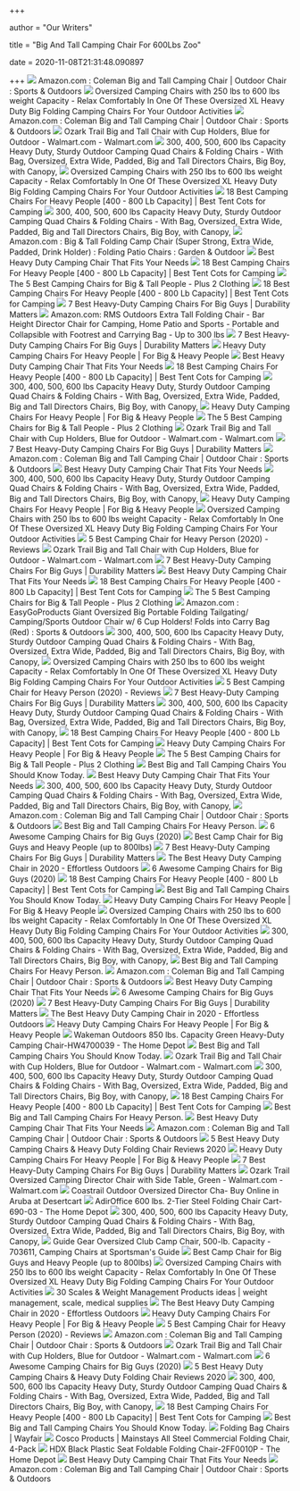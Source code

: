 +++
        
author = "Our Writers"
        
title = "Big And Tall Camping Chair For 600Lbs Zoo"
        
date = 2020-11-08T21:31:48.090897
        
+++
[ ![](https://images-na.ssl-images-amazon.com/images/I/7154OYxTqML._AC_SL1500_.jpg)](https://images-na.ssl-images-amazon.com/images/I/7154OYxTqML._AC_SL1500_.jpg) Amazon.com : Coleman Big and Tall Camping Chair | Outdoor Chair : Sports &  Outdoors
[ ![](http://www.bestinflatableairbed.com/Images/Coleman-Camping-Oversized-Quad-Chair-with-Cooler-t.jpg)](http://www.bestinflatableairbed.com/Images/Coleman-Camping-Oversized-Quad-Chair-with-Cooler-t.jpg) Oversized Camping Chairs with 250 lbs to 600 lbs weight Capacity - Relax  Comfortably In One Of These Oversized XL Heavy Duty Big Folding Camping  Chairs For Your Outdoor Activities
[ ![](https://images-na.ssl-images-amazon.com/images/I/410Ln3GvsKL._AC_UL320_SR274,320_.jpg)](https://images-na.ssl-images-amazon.com/images/I/410Ln3GvsKL._AC_UL320_SR274,320_.jpg) Amazon.com : Coleman Big and Tall Camping Chair | Outdoor Chair : Sports &  Outdoors
[ ![](https://i5.walmartimages.com/asr/a7f11550-415a-43c9-9f16-f55ee8c72fdc_4.60b8d6b62fb6e307663b103e083db61c.png)](https://i5.walmartimages.com/asr/a7f11550-415a-43c9-9f16-f55ee8c72fdc_4.60b8d6b62fb6e307663b103e083db61c.png) Ozark Trail Big and Tall Chair with Cup Holders, Blue for Outdoor -  Walmart.com - Walmart.com
[ ![](http://www.portablegeneratorsolutions.com/camping-comforts/Images/ALPS-Mountaineering-Portable-Heavy-Duty-Folding-Outdoor-Chair-800-lb-capacity.jpg)](http://www.portablegeneratorsolutions.com/camping-comforts/Images/ALPS-Mountaineering-Portable-Heavy-Duty-Folding-Outdoor-Chair-800-lb-capacity.jpg) 300, 400, 500, 600 lbs Capacity Heavy Duty, Sturdy Outdoor Camping Quad  Chairs & Folding Chairs - With Bag, Oversized, Extra Wide, Padded, Big and  Tall Directors Chairs, Big Boy, with Canopy,
[ ![](http://www.bestinflatableairbed.com/Images/Oversized-Camping-Chair-with-Canopy-Blue-Folding-Outdoor-Portable-Chair-t.jpg)](http://www.bestinflatableairbed.com/Images/Oversized-Camping-Chair-with-Canopy-Blue-Folding-Outdoor-Portable-Chair-t.jpg) Oversized Camping Chairs with 250 lbs to 600 lbs weight Capacity - Relax  Comfortably In One Of These Oversized XL Heavy Duty Big Folding Camping  Chairs For Your Outdoor Activities
[ ![](https://besttentcotsforcamping.com/wp-content/uploads/2020/10/Coastrail-Outdoor-Camping-Chair-with-Lumbar-Back-Support-front.jpg)](https://besttentcotsforcamping.com/wp-content/uploads/2020/10/Coastrail-Outdoor-Camping-Chair-with-Lumbar-Back-Support-front.jpg) 18 Best Camping Chairs For Heavy People [400 - 800 Lb Capacity] | Best Tent  Cots for Camping
[ ![](http://www.portablegeneratorsolutions.com/camping-comforts/Images/Oversize-Heavy-Duty-Folding-Camping-Chair-with-Canopy-t.jpg)](http://www.portablegeneratorsolutions.com/camping-comforts/Images/Oversize-Heavy-Duty-Folding-Camping-Chair-with-Canopy-t.jpg) 300, 400, 500, 600 lbs Capacity Heavy Duty, Sturdy Outdoor Camping Quad  Chairs & Folding Chairs - With Bag, Oversized, Extra Wide, Padded, Big and  Tall Directors Chairs, Big Boy, with Canopy,
[ ![](https://images-na.ssl-images-amazon.com/images/I/416fNGLr7OL._AC_.jpg)](https://images-na.ssl-images-amazon.com/images/I/416fNGLr7OL._AC_.jpg) Amazon.com : Big & Tall Folding Camp Chair (Super Strong, Extra Wide,  Padded, Drink Holder) : Folding Patio Chairs : Garden & Outdoor
[ ![](https://deepbluemountain.com/wp-content/uploads/2019/11/Oniva-Big-Bear-XXL-Camp-Chair.jpg)](https://deepbluemountain.com/wp-content/uploads/2019/11/Oniva-Big-Bear-XXL-Camp-Chair.jpg) Best Heavy Duty Camping Chair That Fits Your Needs
[ ![](https://besttentcotsforcamping.com/wp-content/uploads/2020/08/ALPHA-CAMP-Oversized-Camping-Folding-Chair-Review-e1596287713539.jpg)](https://besttentcotsforcamping.com/wp-content/uploads/2020/08/ALPHA-CAMP-Oversized-Camping-Folding-Chair-Review-e1596287713539.jpg) 18 Best Camping Chairs For Heavy People [400 - 800 Lb Capacity] | Best Tent  Cots for Camping
[ ![](https://plus2clothing.com/wp-content/uploads/2020/02/CC2.jpg)](https://plus2clothing.com/wp-content/uploads/2020/02/CC2.jpg) The 5 Best Camping Chairs for Big & Tall People - Plus 2 Clothing
[ ![](https://besttentcotsforcamping.com/wp-content/uploads/2020/05/Guide-Gear-Oversized-King-Camp-Chair-Review-front-view-e1589137710802.jpg)](https://besttentcotsforcamping.com/wp-content/uploads/2020/05/Guide-Gear-Oversized-King-Camp-Chair-Review-front-view-e1589137710802.jpg) 18 Best Camping Chairs For Heavy People [400 - 800 Lb Capacity] | Best Tent  Cots for Camping
[ ![](https://durabilitymatters.com/wp-content/uploads/2020/06/ALPS-Mountaineering-King-Kong-Chair-product-image.jpg)](https://durabilitymatters.com/wp-content/uploads/2020/06/ALPS-Mountaineering-King-Kong-Chair-product-image.jpg) 7 Best Heavy-Duty Camping Chairs For Big Guys | Durability Matters
[ ![](https://images-na.ssl-images-amazon.com/images/I/81zt3McJRlL._AC_SX522_.jpg)](https://images-na.ssl-images-amazon.com/images/I/81zt3McJRlL._AC_SX522_.jpg) Amazon.com: RMS Outdoors Extra Tall Folding Chair - Bar Height Director  Chair for Camping, Home Patio and Sports - Portable and Collapsible with  Footrest and Carrying Bag - Up to 300 lbs
[ ![](https://durabilitymatters.com/wp-content/uploads/2020/06/mossy-oak-camping-chair-product-image.jpg)](https://durabilitymatters.com/wp-content/uploads/2020/06/mossy-oak-camping-chair-product-image.jpg) 7 Best Heavy-Duty Camping Chairs For Big Guys | Durability Matters
[ ![](https://ws-na.amazon-adsystem.com/widgets/q?_encoding=UTF8&ASIN=B07Z65JZGW&Format=_SL250_&ID=AsinImage&MarketPlace=US&ServiceVersion=20070822&WS=1&tag=fobianhepe-20&language=en_US)](https://ws-na.amazon-adsystem.com/widgets/q?_encoding=UTF8&ASIN=B07Z65JZGW&Format=_SL250_&ID=AsinImage&MarketPlace=US&ServiceVersion=20070822&WS=1&tag=fobianhepe-20&language=en_US) Heavy Duty Camping Chairs For Heavy People | For Big & Heavy People
[ ![](https://deepbluemountain.com/wp-content/uploads/2019/11/Guide-Gear-Oversized-Club-Camp-Chair.jpg)](https://deepbluemountain.com/wp-content/uploads/2019/11/Guide-Gear-Oversized-Club-Camp-Chair.jpg) Best Heavy Duty Camping Chair That Fits Your Needs
[ ![](https://besttentcotsforcamping.com/wp-content/uploads/2020/05/Pacific-Pass-Camping-Chair-front-view.jpg)](https://besttentcotsforcamping.com/wp-content/uploads/2020/05/Pacific-Pass-Camping-Chair-front-view.jpg) 18 Best Camping Chairs For Heavy People [400 - 800 Lb Capacity] | Best Tent  Cots for Camping
[ ![](http://www.portablegeneratorsolutions.com/camping-comforts/Images/KingCamp-Lumbar-Support-Lightweight-Camping-Chair-t.jpg)](http://www.portablegeneratorsolutions.com/camping-comforts/Images/KingCamp-Lumbar-Support-Lightweight-Camping-Chair-t.jpg) 300, 400, 500, 600 lbs Capacity Heavy Duty, Sturdy Outdoor Camping Quad  Chairs & Folding Chairs - With Bag, Oversized, Extra Wide, Padded, Big and  Tall Directors Chairs, Big Boy, with Canopy,
[ ![](https://ws-na.amazon-adsystem.com/widgets/q?_encoding=UTF8&ASIN=B07PZTB25M&Format=_SL250_&ID=AsinImage&MarketPlace=US&ServiceVersion=20070822&WS=1&tag=fobianhepe-20&language=en_US)](https://ws-na.amazon-adsystem.com/widgets/q?_encoding=UTF8&ASIN=B07PZTB25M&Format=_SL250_&ID=AsinImage&MarketPlace=US&ServiceVersion=20070822&WS=1&tag=fobianhepe-20&language=en_US) Heavy Duty Camping Chairs For Heavy People | For Big & Heavy People
[ ![](https://plus2clothing.com/wp-content/uploads/2020/03/campingchairs2020.jpg)](https://plus2clothing.com/wp-content/uploads/2020/03/campingchairs2020.jpg) The 5 Best Camping Chairs for Big & Tall People - Plus 2 Clothing
[ ![](https://i5.walmartimages.com/asr/aab9c322-4186-4004-b88f-cf4aa9091bea.8d3a7a4ed336fbe1cbd544b78557f2f7.jpeg)](https://i5.walmartimages.com/asr/aab9c322-4186-4004-b88f-cf4aa9091bea.8d3a7a4ed336fbe1cbd544b78557f2f7.jpeg) Ozark Trail Big and Tall Chair with Cup Holders, Blue for Outdoor -  Walmart.com - Walmart.com
[ ![](https://durabilitymatters.com/wp-content/uploads/2020/06/kijaro-camping-chair-product-image.jpg)](https://durabilitymatters.com/wp-content/uploads/2020/06/kijaro-camping-chair-product-image.jpg) 7 Best Heavy-Duty Camping Chairs For Big Guys | Durability Matters
[ ![](https://images-na.ssl-images-amazon.com/images/I/71%2BGVPvTSxL._AC_SX679_.jpg)](https://images-na.ssl-images-amazon.com/images/I/71%2BGVPvTSxL._AC_SX679_.jpg) Amazon.com : Coleman Big and Tall Camping Chair | Outdoor Chair : Sports &  Outdoors
[ ![](https://deepbluemountain.com/wp-content/uploads/2019/11/Browning-Camping-Kodiak-Chair.jpg)](https://deepbluemountain.com/wp-content/uploads/2019/11/Browning-Camping-Kodiak-Chair.jpg) Best Heavy Duty Camping Chair That Fits Your Needs
[ ![](http://www.portablegeneratorsolutions.com/camping-comforts/Images/Oversize-Heavy-Duty-Folding-Camping-Chair-with-Canopy-3-t.jpg)](http://www.portablegeneratorsolutions.com/camping-comforts/Images/Oversize-Heavy-Duty-Folding-Camping-Chair-with-Canopy-3-t.jpg) 300, 400, 500, 600 lbs Capacity Heavy Duty, Sturdy Outdoor Camping Quad  Chairs & Folding Chairs - With Bag, Oversized, Extra Wide, Padded, Big and  Tall Directors Chairs, Big Boy, with Canopy,
[ ![](https://images-na.ssl-images-amazon.com/images/I/71G40jureML._SL1475_.jpg)](https://images-na.ssl-images-amazon.com/images/I/71G40jureML._SL1475_.jpg) Heavy Duty Camping Chairs For Heavy People | For Big & Heavy People
[ ![](http://www.bestinflatableairbed.com/Images/Kamprite-Folding-Camp-Chair-with-Footrest.jpg)](http://www.bestinflatableairbed.com/Images/Kamprite-Folding-Camp-Chair-with-Footrest.jpg) Oversized Camping Chairs with 250 lbs to 600 lbs weight Capacity - Relax  Comfortably In One Of These Oversized XL Heavy Duty Big Folding Camping  Chairs For Your Outdoor Activities
[ ![](https://m.media-amazon.com/images/I/417avCT5UZL.jpg)](https://m.media-amazon.com/images/I/417avCT5UZL.jpg) 5 Best Camping Chair for Heavy Person (2020) - Reviews
[ ![](https://i5.walmartimages.com/asr/2e58b4a3-88e5-4e83-8e9c-60c827a4b181_1.6799d285995d71a4fa520e310b8486a6.jpeg)](https://i5.walmartimages.com/asr/2e58b4a3-88e5-4e83-8e9c-60c827a4b181_1.6799d285995d71a4fa520e310b8486a6.jpeg) Ozark Trail Big and Tall Chair with Cup Holders, Blue for Outdoor -  Walmart.com - Walmart.com
[ ![](https://durabilitymatters.com/wp-content/uploads/2020/06/kingcamp-ergonomic-camping-chair-product-image.jpg)](https://durabilitymatters.com/wp-content/uploads/2020/06/kingcamp-ergonomic-camping-chair-product-image.jpg) 7 Best Heavy-Duty Camping Chairs For Big Guys | Durability Matters
[ ![](https://deepbluemountain.com/wp-content/uploads/2019/11/Mossy-Oak-Heavy-Duty-Folding-Camping-Chair.jpg)](https://deepbluemountain.com/wp-content/uploads/2019/11/Mossy-Oak-Heavy-Duty-Folding-Camping-Chair.jpg) Best Heavy Duty Camping Chair That Fits Your Needs
[ ![](https://besttentcotsforcamping.com/wp-content/uploads/2019/03/Guide-Gear-Oversized-Rocking-Camp-Chair.jpg)](https://besttentcotsforcamping.com/wp-content/uploads/2019/03/Guide-Gear-Oversized-Rocking-Camp-Chair.jpg) 18 Best Camping Chairs For Heavy People [400 - 800 Lb Capacity] | Best Tent  Cots for Camping
[ ![](https://plus2clothing.com/wp-content/uploads/2020/02/CC3.jpg)](https://plus2clothing.com/wp-content/uploads/2020/02/CC3.jpg) The 5 Best Camping Chairs for Big & Tall People - Plus 2 Clothing
[ ![](https://images-na.ssl-images-amazon.com/images/I/71nvatgnW8L._AC_SL1182_.jpg)](https://images-na.ssl-images-amazon.com/images/I/71nvatgnW8L._AC_SL1182_.jpg) Amazon.com : EasyGoProducts Giant Oversized Big Portable Folding Tailgating/ Camping/Sports Outdoor Chair w/ 6 Cup Holders! Folds into Carry Bag (Red) :  Sports & Outdoors
[ ![](http://www.portablegeneratorsolutions.com/camping-comforts/Images/Timber-Ridge-Ultimate-Outdoor-Adjustable-Folding-Camping-Chair-t.jpg)](http://www.portablegeneratorsolutions.com/camping-comforts/Images/Timber-Ridge-Ultimate-Outdoor-Adjustable-Folding-Camping-Chair-t.jpg) 300, 400, 500, 600 lbs Capacity Heavy Duty, Sturdy Outdoor Camping Quad  Chairs & Folding Chairs - With Bag, Oversized, Extra Wide, Padded, Big and  Tall Directors Chairs, Big Boy, with Canopy,
[ ![](http://www.bestinflatableairbed.com/Tents/Images/CORE-Folding-Padded-Hard-Arm-Chair.jpg)](http://www.bestinflatableairbed.com/Tents/Images/CORE-Folding-Padded-Hard-Arm-Chair.jpg) Oversized Camping Chairs with 250 lbs to 600 lbs weight Capacity - Relax  Comfortably In One Of These Oversized XL Heavy Duty Big Folding Camping  Chairs For Your Outdoor Activities
[ ![](https://chairnova.com/wp-content/uploads/2019/04/Best-Camping-Chair-for-Heavy-Person-featured-Image.jpg)](https://chairnova.com/wp-content/uploads/2019/04/Best-Camping-Chair-for-Heavy-Person-featured-Image.jpg) 5 Best Camping Chair for Heavy Person (2020) - Reviews
[ ![](https://durabilitymatters.com/wp-content/uploads/2019/12/two-heavy-duty-camping-chairs-1024x683.jpg)](https://durabilitymatters.com/wp-content/uploads/2019/12/two-heavy-duty-camping-chairs-1024x683.jpg) 7 Best Heavy-Duty Camping Chairs For Big Guys | Durability Matters
[ ![](http://www.portablegeneratorsolutions.com/camping-comforts/Images/Oztent-King-Kokoda-Portable-Outdoor-Camp-Chair-t.jpg)](http://www.portablegeneratorsolutions.com/camping-comforts/Images/Oztent-King-Kokoda-Portable-Outdoor-Camp-Chair-t.jpg) 300, 400, 500, 600 lbs Capacity Heavy Duty, Sturdy Outdoor Camping Quad  Chairs & Folding Chairs - With Bag, Oversized, Extra Wide, Padded, Big and  Tall Directors Chairs, Big Boy, with Canopy,
[ ![](https://besttentcotsforcamping.com/wp-content/uploads/2020/05/Bushtec-Adventure-Oversized-Camping-Chair-Charlie-440-Review-front-view-e1588592848682.jpg)](https://besttentcotsforcamping.com/wp-content/uploads/2020/05/Bushtec-Adventure-Oversized-Camping-Chair-Charlie-440-Review-front-view-e1588592848682.jpg) 18 Best Camping Chairs For Heavy People [400 - 800 Lb Capacity] | Best Tent  Cots for Camping
[ ![](https://images-na.ssl-images-amazon.com/images/I/81VXmjkxP8L._AC_SL1500_.jpg)](https://images-na.ssl-images-amazon.com/images/I/81VXmjkxP8L._AC_SL1500_.jpg) Heavy Duty Camping Chairs For Heavy People | For Big & Heavy People
[ ![](https://plus2clothing.com/wp-content/uploads/2020/02/CC4.jpg)](https://plus2clothing.com/wp-content/uploads/2020/02/CC4.jpg) The 5 Best Camping Chairs for Big & Tall People - Plus 2 Clothing
[ ![](https://images-na.ssl-images-amazon.com/images/I/411chMM4m9L.jpg)](https://images-na.ssl-images-amazon.com/images/I/411chMM4m9L.jpg) Best Big and Tall Camping Chairs You Should Know Today.
[ ![](https://deepbluemountain.com/wp-content/uploads/2019/11/Ozark-Trail-500-lb-Capacity-XXL-Director-Chair.jpg)](https://deepbluemountain.com/wp-content/uploads/2019/11/Ozark-Trail-500-lb-Capacity-XXL-Director-Chair.jpg) Best Heavy Duty Camping Chair That Fits Your Needs
[ ![](http://www.portablegeneratorsolutions.com/camping-comforts/Images/STRONGBACK-Elite-Heavy-Duty-Folding-Camp-Chair-t.jpg)](http://www.portablegeneratorsolutions.com/camping-comforts/Images/STRONGBACK-Elite-Heavy-Duty-Folding-Camp-Chair-t.jpg) 300, 400, 500, 600 lbs Capacity Heavy Duty, Sturdy Outdoor Camping Quad  Chairs & Folding Chairs - With Bag, Oversized, Extra Wide, Padded, Big and  Tall Directors Chairs, Big Boy, with Canopy,
[ ![](https://images-na.ssl-images-amazon.com/images/I/71abubY16eL._AC_UL320_SR244,320_.jpg)](https://images-na.ssl-images-amazon.com/images/I/71abubY16eL._AC_UL320_SR244,320_.jpg) Amazon.com : Coleman Big and Tall Camping Chair | Outdoor Chair : Sports &  Outdoors
[ ![](https://plussizezeal.com/wp-content/uploads/2020/03/Big-And-Tall-Camping-Chairs..jpg)](https://plussizezeal.com/wp-content/uploads/2020/03/Big-And-Tall-Camping-Chairs..jpg) Best Big and Tall Camping Chairs For Heavy Person.
[ ![](https://liveoncelivewild.com/wp-content/uploads/2016/07/two-guys-sitting-on-a-camping-chair.jpg)](https://liveoncelivewild.com/wp-content/uploads/2016/07/two-guys-sitting-on-a-camping-chair.jpg) 6 Awesome Camping Chairs for Big Guys (2020)
[ ![](https://m.media-amazon.com/images/I/41txlpsFlxL.jpg)](https://m.media-amazon.com/images/I/41txlpsFlxL.jpg) Best Camp Chair for Big Guys and Heavy People (up to 800lbs)
[ ![](https://durabilitymatters.com/wp-content/uploads/2020/06/kingcamp-camping-chair-product-image.jpg)](https://durabilitymatters.com/wp-content/uploads/2020/06/kingcamp-camping-chair-product-image.jpg) 7 Best Heavy-Duty Camping Chairs For Big Guys | Durability Matters
[ ![](https://ws-na.amazon-adsystem.com/widgets/q?_encoding=UTF8&ASIN=B006H1ZL8M&Format=_SL250_&ID=AsinImage&MarketPlace=US&ServiceVersion=20070822&WS=1&tag=effortlesso0e-20&language=en_US)](https://ws-na.amazon-adsystem.com/widgets/q?_encoding=UTF8&ASIN=B006H1ZL8M&Format=_SL250_&ID=AsinImage&MarketPlace=US&ServiceVersion=20070822&WS=1&tag=effortlesso0e-20&language=en_US) The Best Heavy Duty Camping Chair in 2020 - Effortless Outdoors
[ ![](https://m.media-amazon.com/images/I/41mHHkM79UL.jpg)](https://m.media-amazon.com/images/I/41mHHkM79UL.jpg) 6 Awesome Camping Chairs for Big Guys (2020)
[ ![](https://besttentcotsforcamping.com/wp-content/uploads/2020/05/LivingXL-1000-lb-Capacity-Heavy-Duty-Portable-Chair-front-view-e1589821265225.jpg)](https://besttentcotsforcamping.com/wp-content/uploads/2020/05/LivingXL-1000-lb-Capacity-Heavy-Duty-Portable-Chair-front-view-e1589821265225.jpg) 18 Best Camping Chairs For Heavy People [400 - 800 Lb Capacity] | Best Tent  Cots for Camping
[ ![](https://outdoorright.com/wp-content/uploads/2020/02/big-and-tall-camping-chairs.jpg)](https://outdoorright.com/wp-content/uploads/2020/02/big-and-tall-camping-chairs.jpg) Best Big and Tall Camping Chairs You Should Know Today.
[ ![](https://ws-na.amazon-adsystem.com/widgets/q?_encoding=UTF8&ASIN=B076KNJ12D&Format=_SL250_&ID=AsinImage&MarketPlace=US&ServiceVersion=20070822&WS=1&tag=fobianhepe-20&language=en_US)](https://ws-na.amazon-adsystem.com/widgets/q?_encoding=UTF8&ASIN=B076KNJ12D&Format=_SL250_&ID=AsinImage&MarketPlace=US&ServiceVersion=20070822&WS=1&tag=fobianhepe-20&language=en_US) Heavy Duty Camping Chairs For Heavy People | For Big & Heavy People
[ ![](http://www.bestinflatableairbed.com/Images/Quik-Shade-Heavy-Duty-Folding-Camp-Chair.png)](http://www.bestinflatableairbed.com/Images/Quik-Shade-Heavy-Duty-Folding-Camp-Chair.png) Oversized Camping Chairs with 250 lbs to 600 lbs weight Capacity - Relax  Comfortably In One Of These Oversized XL Heavy Duty Big Folding Camping  Chairs For Your Outdoor Activities
[ ![](http://www.portablegeneratorsolutions.com/camping-comforts/Images/Outdoor-Living-Suntime-Camping-Folding-Mesh-Chair-Removeable-Footrest.jpg)](http://www.portablegeneratorsolutions.com/camping-comforts/Images/Outdoor-Living-Suntime-Camping-Folding-Mesh-Chair-Removeable-Footrest.jpg) 300, 400, 500, 600 lbs Capacity Heavy Duty, Sturdy Outdoor Camping Quad  Chairs & Folding Chairs - With Bag, Oversized, Extra Wide, Padded, Big and  Tall Directors Chairs, Big Boy, with Canopy,
[ ![](https://images-na.ssl-images-amazon.com/images/I/61NdmLYyWEL.jpg)](https://images-na.ssl-images-amazon.com/images/I/61NdmLYyWEL.jpg) Best Big and Tall Camping Chairs For Heavy Person.
[ ![](https://images-na.ssl-images-amazon.com/images/I/91cb45m7N%2BL._AC_UL320_SR316,320_.jpg)](https://images-na.ssl-images-amazon.com/images/I/91cb45m7N%2BL._AC_UL320_SR316,320_.jpg) Amazon.com : Coleman Big and Tall Camping Chair | Outdoor Chair : Sports &  Outdoors
[ ![](https://deepbluemountain.com/wp-content/uploads/2019/11/Kijaro-XXL-Dual-Lock-Portable-Camping-and-Sports-Chair.jpg)](https://deepbluemountain.com/wp-content/uploads/2019/11/Kijaro-XXL-Dual-Lock-Portable-Camping-and-Sports-Chair.jpg) Best Heavy Duty Camping Chair That Fits Your Needs
[ ![](https://m.media-amazon.com/images/I/41hxris2xqL.jpg)](https://m.media-amazon.com/images/I/41hxris2xqL.jpg) 6 Awesome Camping Chairs for Big Guys (2020)
[ ![](https://durabilitymatters.com/wp-content/uploads/2019/12/man-and-woman-sitting-on-a-camping-chair.jpg)](https://durabilitymatters.com/wp-content/uploads/2019/12/man-and-woman-sitting-on-a-camping-chair.jpg) 7 Best Heavy-Duty Camping Chairs For Big Guys | Durability Matters
[ ![](https://ws-na.amazon-adsystem.com/widgets/q?_encoding=UTF8&ASIN=B004C0QGHK&Format=_SL250_&ID=AsinImage&MarketPlace=US&ServiceVersion=20070822&WS=1&tag=effortlesso0e-20&language=en_US)](https://ws-na.amazon-adsystem.com/widgets/q?_encoding=UTF8&ASIN=B004C0QGHK&Format=_SL250_&ID=AsinImage&MarketPlace=US&ServiceVersion=20070822&WS=1&tag=effortlesso0e-20&language=en_US) The Best Heavy Duty Camping Chair in 2020 - Effortless Outdoors
[ ![](https://images-na.ssl-images-amazon.com/images/I/61IO%2BR3nAUL._AC_SL1183_.jpg)](https://images-na.ssl-images-amazon.com/images/I/61IO%2BR3nAUL._AC_SL1183_.jpg) Heavy Duty Camping Chairs For Heavy People | For Big & Heavy People
[ ![](https://images.homedepot-static.com/productImages/fd03223a-5667-480c-be6a-de25a82e6281/svn/green-wakeman-outdoors-camping-chairs-hw4700039-64_600.jpg)](https://images.homedepot-static.com/productImages/fd03223a-5667-480c-be6a-de25a82e6281/svn/green-wakeman-outdoors-camping-chairs-hw4700039-64_600.jpg) Wakeman Outdoors 850 lbs. Capacity Green Heavy-Duty Camping Chair-HW4700039  - The Home Depot
[ ![](https://images-na.ssl-images-amazon.com/images/I/51OQy0WkiML.jpg)](https://images-na.ssl-images-amazon.com/images/I/51OQy0WkiML.jpg) Best Big and Tall Camping Chairs You Should Know Today.
[ ![](https://i5.walmartimages.com/asr/3331a5a5-e033-4331-aa74-c7c27eccd14e.4c0253f98b6c8fcad06a2d5d3ae06812.jpeg?odnWidth=282&odnHeight=282&odnBg=ffffff)](https://i5.walmartimages.com/asr/3331a5a5-e033-4331-aa74-c7c27eccd14e.4c0253f98b6c8fcad06a2d5d3ae06812.jpeg?odnWidth=282&odnHeight=282&odnBg=ffffff) Ozark Trail Big and Tall Chair with Cup Holders, Blue for Outdoor -  Walmart.com - Walmart.com
[ ![](http://www.portablegeneratorsolutions.com/camping-comforts/Images/Timber-Ridge-Heavy-Duty-Outdoor-High-Back-Camping-Chair-t.jpg)](http://www.portablegeneratorsolutions.com/camping-comforts/Images/Timber-Ridge-Heavy-Duty-Outdoor-High-Back-Camping-Chair-t.jpg) 300, 400, 500, 600 lbs Capacity Heavy Duty, Sturdy Outdoor Camping Quad  Chairs & Folding Chairs - With Bag, Oversized, Extra Wide, Padded, Big and  Tall Directors Chairs, Big Boy, with Canopy,
[ ![](https://besttentcotsforcamping.com/wp-content/uploads/2018/06/Best-Folding-Camping-Chairs-king-kong.jpg)](https://besttentcotsforcamping.com/wp-content/uploads/2018/06/Best-Folding-Camping-Chairs-king-kong.jpg) 18 Best Camping Chairs For Heavy People [400 - 800 Lb Capacity] | Best Tent  Cots for Camping
[ ![](https://m.media-amazon.com/images/I/41de0+x9OWL.jpg)](https://m.media-amazon.com/images/I/41de0+x9OWL.jpg) Best Big and Tall Camping Chairs For Heavy Person.
[ ![](https://deepbluemountain.com/wp-content/uploads/2019/11/Earth-Executive-VIP-Tall-Directors-Chair-Side-Table-and-Carry-Bag.jpg)](https://deepbluemountain.com/wp-content/uploads/2019/11/Earth-Executive-VIP-Tall-Directors-Chair-Side-Table-and-Carry-Bag.jpg) Best Heavy Duty Camping Chair That Fits Your Needs
[ ![](https://m.media-amazon.com/images/S/aplus-media/vc/33a9c17c-e299-42f5-ad85-e34f844041b6._SR970,300_.jpg)](https://m.media-amazon.com/images/S/aplus-media/vc/33a9c17c-e299-42f5-ad85-e34f844041b6._SR970,300_.jpg) Amazon.com : Coleman Big and Tall Camping Chair | Outdoor Chair : Sports &  Outdoors
[ ![](https://ws-na.amazon-adsystem.com/widgets/q?_encoding=UTF8&ASIN=B00B0FR5WA&Format=_SL250_&ID=AsinImage&MarketPlace=US&ServiceVersion=20070822&WS=1&tag=campingcooks1-20&language=en_US)](https://ws-na.amazon-adsystem.com/widgets/q?_encoding=UTF8&ASIN=B00B0FR5WA&Format=_SL250_&ID=AsinImage&MarketPlace=US&ServiceVersion=20070822&WS=1&tag=campingcooks1-20&language=en_US) 5 Best Heavy Duty Camping Chairs & Heavy Duty Folding Chair Reviews 2020
[ ![](https://images-na.ssl-images-amazon.com/images/I/91e1XC18d5L._SL1500_.jpg)](https://images-na.ssl-images-amazon.com/images/I/91e1XC18d5L._SL1500_.jpg) Heavy Duty Camping Chairs For Heavy People | For Big & Heavy People
[ ![](https://durabilitymatters.com/wp-content/uploads/2020/06/gear-guide-camping-chair-product-image.jpg)](https://durabilitymatters.com/wp-content/uploads/2020/06/gear-guide-camping-chair-product-image.jpg) 7 Best Heavy-Duty Camping Chairs For Big Guys | Durability Matters
[ ![](https://i5.walmartimages.com/asr/02de29af-aa27-4ee1-bb5c-0798bc6c40b6_4.f116f1f6aeeb0256fbc9dc9b14435f5a.png)](https://i5.walmartimages.com/asr/02de29af-aa27-4ee1-bb5c-0798bc6c40b6_4.f116f1f6aeeb0256fbc9dc9b14435f5a.png) Ozark Trail Oversized Camping Director Chair with Side Table, Green -  Walmart.com - Walmart.com
[ ![](https://m.media-amazon.com/images/I/41NClYI6hCL.jpg)](https://m.media-amazon.com/images/I/41NClYI6hCL.jpg) Coastrail Outdoor Oversized Director Cha- Buy Online in Aruba at Desertcart
[ ![](https://images.homedepot-static.com/productImages/0ec0b4c1-ae88-45bc-911b-a734f75cbf1f/svn/adiroffice-platform-trucks-dollies-690-03-64_600.jpg)](https://images.homedepot-static.com/productImages/0ec0b4c1-ae88-45bc-911b-a734f75cbf1f/svn/adiroffice-platform-trucks-dollies-690-03-64_600.jpg) AdirOffice 600 lbs. 2-Tier Steel Folding Chair Cart-690-03 - The Home Depot
[ ![](http://www.portablegeneratorsolutions.com/camping-comforts/Images/KingCamp-Heavy-Duty-Camping-Compact-Folding-Mesh-Chair-t.jpg)](http://www.portablegeneratorsolutions.com/camping-comforts/Images/KingCamp-Heavy-Duty-Camping-Compact-Folding-Mesh-Chair-t.jpg) 300, 400, 500, 600 lbs Capacity Heavy Duty, Sturdy Outdoor Camping Quad  Chairs & Folding Chairs - With Bag, Oversized, Extra Wide, Padded, Big and  Tall Directors Chairs, Big Boy, with Canopy,
[ ![](https://image.sportsmansguide.com/adimgs/l/7/703611m8_ts.jpg)](https://image.sportsmansguide.com/adimgs/l/7/703611m8_ts.jpg) Guide Gear Oversized Club Camp Chair, 500-lb. Capacity - 703611, Camping  Chairs at Sportsman's Guide
[ ![](https://m.media-amazon.com/images/I/51by02lBtOL.jpg)](https://m.media-amazon.com/images/I/51by02lBtOL.jpg) Best Camp Chair for Big Guys and Heavy People (up to 800lbs)
[ ![](http://www.bestinflatableairbed.com/Images/Ozark-Trail-Oversized-Cozy-Camp-Chair.jpg)](http://www.bestinflatableairbed.com/Images/Ozark-Trail-Oversized-Cozy-Camp-Chair.jpg) Oversized Camping Chairs with 250 lbs to 600 lbs weight Capacity - Relax  Comfortably In One Of These Oversized XL Heavy Duty Big Folding Camping  Chairs For Your Outdoor Activities
[ ![](https://i.pinimg.com/236x/e8/b7/80/e8b780ef01c439dd4fe85c2fe56990fc.jpg)](https://i.pinimg.com/236x/e8/b7/80/e8b780ef01c439dd4fe85c2fe56990fc.jpg) 30 Scales & Weight Management Products ideas | weight management, scale,  medical supplies
[ ![](https://effortlessoutdoors.com/wp-content/uploads/2020/03/best-heavy-duty-camping-chair-810x399.jpg)](https://effortlessoutdoors.com/wp-content/uploads/2020/03/best-heavy-duty-camping-chair-810x399.jpg) The Best Heavy Duty Camping Chair in 2020 - Effortless Outdoors
[ ![](https://ws-na.amazon-adsystem.com/widgets/q?_encoding=UTF8&ASIN=B07H9MRTNB&Format=_SL250_&ID=AsinImage&MarketPlace=US&ServiceVersion=20070822&WS=1&tag=fobianhepe-20&language=en_US)](https://ws-na.amazon-adsystem.com/widgets/q?_encoding=UTF8&ASIN=B07H9MRTNB&Format=_SL250_&ID=AsinImage&MarketPlace=US&ServiceVersion=20070822&WS=1&tag=fobianhepe-20&language=en_US) Heavy Duty Camping Chairs For Heavy People | For Big & Heavy People
[ ![](https://m.media-amazon.com/images/I/512bpJT3lTL.jpg)](https://m.media-amazon.com/images/I/512bpJT3lTL.jpg) 5 Best Camping Chair for Heavy Person (2020) - Reviews
[ ![](https://m.media-amazon.com/images/S/aplus-media/vc/86b5b54c-cd7d-4ece-8ea8-ea8393b60a6e._SR150,300_.jpg)](https://m.media-amazon.com/images/S/aplus-media/vc/86b5b54c-cd7d-4ece-8ea8-ea8393b60a6e._SR150,300_.jpg) Amazon.com : Coleman Big and Tall Camping Chair | Outdoor Chair : Sports &  Outdoors
[ ![](https://i5.walmartimages.com/asr/59705a85-d92e-4b20-ae42-f3452ca1f398_3.820312199b89f14ef833eb680845e467.jpeg)](https://i5.walmartimages.com/asr/59705a85-d92e-4b20-ae42-f3452ca1f398_3.820312199b89f14ef833eb680845e467.jpeg) Ozark Trail Big and Tall Chair with Cup Holders, Blue for Outdoor -  Walmart.com - Walmart.com
[ ![](https://m.media-amazon.com/images/I/41qXqSmls3L.jpg)](https://m.media-amazon.com/images/I/41qXqSmls3L.jpg) 6 Awesome Camping Chairs for Big Guys (2020)
[ ![](https://ws-na.amazon-adsystem.com/widgets/q?_encoding=UTF8&ASIN=B07DCPS8ZK&Format=_SL250_&ID=AsinImage&MarketPlace=US&ServiceVersion=20070822&WS=1&tag=campingcooks1-20&language=en_US)](https://ws-na.amazon-adsystem.com/widgets/q?_encoding=UTF8&ASIN=B07DCPS8ZK&Format=_SL250_&ID=AsinImage&MarketPlace=US&ServiceVersion=20070822&WS=1&tag=campingcooks1-20&language=en_US) 5 Best Heavy Duty Camping Chairs & Heavy Duty Folding Chair Reviews 2020
[ ![](http://www.portablegeneratorsolutions.com/camping-comforts/Images/Moon-Lence-Ultralight-Portable-Folding-Camping-Backpacking-Chairs-with-carry-bag-t.jpg)](http://www.portablegeneratorsolutions.com/camping-comforts/Images/Moon-Lence-Ultralight-Portable-Folding-Camping-Backpacking-Chairs-with-carry-bag-t.jpg) 300, 400, 500, 600 lbs Capacity Heavy Duty, Sturdy Outdoor Camping Quad  Chairs & Folding Chairs - With Bag, Oversized, Extra Wide, Padded, Big and  Tall Directors Chairs, Big Boy, with Canopy,
[ ![](https://besttentcotsforcamping.com/wp-content/uploads/2020/09/Timber-Ridge-XXL-Directors-Chair-e1600373375236.jpg)](https://besttentcotsforcamping.com/wp-content/uploads/2020/09/Timber-Ridge-XXL-Directors-Chair-e1600373375236.jpg) 18 Best Camping Chairs For Heavy People [400 - 800 Lb Capacity] | Best Tent  Cots for Camping
[ ![](https://outdoorright.com/wp-content/uploads/2020/02/big-and-tall-camping-chairs-1.jpg)](https://outdoorright.com/wp-content/uploads/2020/02/big-and-tall-camping-chairs-1.jpg) Best Big and Tall Camping Chairs You Should Know Today.
[ ![](https://secure.img1-fg.wfcdn.com/im/24714491/resize-h310-w310%5Ecompr-r85/1298/129826033/big-joe-standard-bean-bag-chair-lounger.jpg)](https://secure.img1-fg.wfcdn.com/im/24714491/resize-h310-w310%5Ecompr-r85/1298/129826033/big-joe-standard-bean-bag-chair-lounger.jpg) Folding Bag Chairs | Wayfair
[ ![](https://www.coscoproducts.com/CoscoProductsFiles2/ProductImages/2000_2000_14395_sourceimage.jpg)](https://www.coscoproducts.com/CoscoProductsFiles2/ProductImages/2000_2000_14395_sourceimage.jpg) Cosco Products | Mainstays All Steel Commercial Folding Chair, 4-Pack
[ ![](https://images.homedepot-static.com/productImages/5289c829-c639-492e-9c7d-bdf0ee7921d4/svn/black-hdx-folding-chairs-2ff0010p-c3_600.jpg)](https://images.homedepot-static.com/productImages/5289c829-c639-492e-9c7d-bdf0ee7921d4/svn/black-hdx-folding-chairs-2ff0010p-c3_600.jpg) HDX Black Plastic Seat Foldable Folding Chair-2FF0010P - The Home Depot
[ ![](https://deepbluemountain.com/wp-content/uploads/2019/11/Best-Heavy-Duty-Chair-Representation-Image-Oniva-XXL-Big-Bear.jpg)](https://deepbluemountain.com/wp-content/uploads/2019/11/Best-Heavy-Duty-Chair-Representation-Image-Oniva-XXL-Big-Bear.jpg) Best Heavy Duty Camping Chair That Fits Your Needs
[ ![](https://m.media-amazon.com/images/I/91uWd5ZqhsL.jpg_SR247,139__BG0,0,0_.jpg)](https://m.media-amazon.com/images/I/91uWd5ZqhsL.jpg_SR247,139__BG0,0,0_.jpg) Amazon.com : Coleman Big and Tall Camping Chair | Outdoor Chair : Sports &  Outdoors
